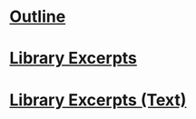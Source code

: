 # [Outline](./outline.md)
# [Library Excerpts](./library-excerpts.pdf)
# [Library Excerpts (Text)](./library-excerpts.md)
